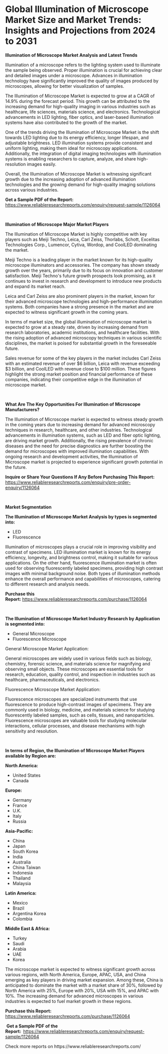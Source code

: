 <p><h1>Global Illumination of Microscope Market Size and Market Trends: Insights and Projections from 2024 to 2031</h1></p><p><strong>Illumination of Microscope Market Analysis and Latest Trends</strong></p>
<p><p>Illumination of a microscope refers to the lighting system used to illuminate the sample being observed. Proper illumination is crucial for achieving clear and detailed images under a microscope. Advances in illumination technology have significantly improved the quality of images produced by microscopes, allowing for better visualization of samples.</p><p>The Illumination of Microscope Market is expected to grow at a CAGR of 14.9% during the forecast period. This growth can be attributed to the increasing demand for high-quality imaging in various industries such as healthcare, life sciences, materials science, and electronics. Technological advancements in LED lighting, fiber optics, and laser-based illumination systems have also contributed to the growth of the market.</p><p>One of the trends driving the Illumination of Microscope Market is the shift towards LED lighting due to its energy efficiency, longer lifespan, and adjustable brightness. LED illumination systems provide consistent and uniform lighting, making them ideal for microscopy applications. Additionally, the integration of digital imaging technologies with illumination systems is enabling researchers to capture, analyze, and share high-resolution images easily.</p><p>Overall, the Illumination of Microscope Market is witnessing significant growth due to the increasing adoption of advanced illumination technologies and the growing demand for high-quality imaging solutions across various industries.</p></p>
<p><strong>Get a Sample PDF of the Report:&nbsp;</strong> <a href="https://www.reliableresearchreports.com/enquiry/request-sample/1126064">https://www.reliableresearchreports.com/enquiry/request-sample/1126064</a></p>
<p>&nbsp;</p>
<p><strong>Illumination of Microscope Major Market Players</strong></p>
<p><p>The Illumination of Microscope Market is highly competitive with key players such as Meiji Techno, Leica, Carl Zeiss, Thorlabs, Schott, Excelitas Technologies Corp., Lumencor, Cytiva, Wordop, and CoolLED dominating the market.</p><p>Meiji Techno is a leading player in the market known for its high-quality microscope illuminators and accessories. The company has shown steady growth over the years, primarily due to its focus on innovation and customer satisfaction. Meiji Techno's future growth prospects look promising, as it continues to invest in research and development to introduce new products and expand its market reach.</p><p>Leica and Carl Zeiss are also prominent players in the market, known for their advanced microscope technologies and high-performance illumination systems. Both companies have a strong presence in the market and are expected to witness significant growth in the coming years.</p><p>In terms of market size, the global illumination of microscope market is expected to grow at a steady rate, driven by increasing demand from research laboratories, academic institutions, and healthcare facilities. With the rising adoption of advanced microscopy techniques in various scientific disciplines, the market is poised for substantial growth in the foreseeable future.</p><p>Sales revenue for some of the key players in the market includes Carl Zeiss with an estimated revenue of over $6 billion, Leica with revenue exceeding $3 billion, and CoolLED with revenue close to $100 million. These figures highlight the strong market position and financial performance of these companies, indicating their competitive edge in the illumination of microscope market.</p></p>
<p>&nbsp;</p>
<p><strong>What Are The Key Opportunities For Illumination of Microscope Manufacturers?</strong></p>
<p><p>The Illumination of Microscope market is expected to witness steady growth in the coming years due to increasing demand for advanced microscopy techniques in research, healthcare, and other industries. Technological advancements in illumination systems, such as LED and fiber optic lighting, are driving market growth. Additionally, the rising prevalence of chronic diseases and the need for precise diagnostics are further boosting the demand for microscopes with improved illumination capabilities. With ongoing research and development activities, the Illumination of Microscope market is projected to experience significant growth potential in the future.</p></p>
<p><strong>Inquire or Share Your Questions If Any Before Purchasing This Report:</strong> <a href="https://www.reliableresearchreports.com/enquiry/pre-order-enquiry/1126064">https://www.reliableresearchreports.com/enquiry/pre-order-enquiry/1126064</a></p>
<p>&nbsp;</p>
<p><strong>Market Segmentation</strong></p>
<p><strong>The Illumination of Microscope Market Analysis by types is segmented into:</strong></p>
<p><ul><li>LED</li><li>Fluorescence</li></ul></p>
<p><p>Illumination of microscopes plays a crucial role in improving visibility and contrast of specimens. LED illumination market is known for its energy efficiency, longevity, and brightness control, making it suitable for various applications. On the other hand, fluorescence illumination market is often used for observing fluorescently labeled specimens, providing high contrast images with minimal background noise. Both types of illumination methods enhance the overall performance and capabilities of microscopes, catering to different research and analysis needs.</p></p>
<p><strong>Purchase this Report:&nbsp;</strong><a href="https://www.reliableresearchreports.com/purchase/1126064">https://www.reliableresearchreports.com/purchase/1126064</a></p>
<p>&nbsp;</p>
<p><strong>The Illumination of Microscope Market Industry Research by Application is segmented into:</strong></p>
<p><ul><li>General Microscope</li><li>Fluorescence Microscope</li></ul></p>
<p><p>General Microscope Market Application:</p><p>General microscopes are widely used in various fields such as biology, chemistry, forensic science, and materials science for magnifying and observing small objects. These microscopes are essential tools for research, education, quality control, and inspection in industries such as healthcare, pharmaceuticals, and electronics.</p><p>Fluorescence Microscope Market Application:</p><p>Fluorescence microscopes are specialized instruments that use fluorescence to produce high-contrast images of specimens. They are commonly used in biology, medicine, and materials science for studying fluorescently labeled samples, such as cells, tissues, and nanoparticles. Fluorescence microscopes are valuable tools for studying molecular interactions, cellular processes, and disease mechanisms with high sensitivity and resolution.</p></p>
<p>&nbsp;</p>
<p><strong>In terms of Region, the Illumination of Microscope Market Players available by Region are:</strong></p>
<p>
    <p> <strong> North America: </strong>
        <ul>
            <li>United States</li>
            <li>Canada</li>
        </ul>
        </p> 
    <p> <strong> Europe: </strong>
        <ul>
            <li>Germany</li>
            <li>France</li>
            <li>U.K.</li>
            <li>Italy</li>
            <li>Russia</li>
        </ul>
        </p> 
    <p> <strong> Asia-Pacific: </strong>
        <ul>
            <li>China</li>
            <li>Japan</li>
            <li>South Korea</li>
            <li>India</li>
            <li>Australia</li>
            <li>China Taiwan</li>
            <li>Indonesia</li>
            <li>Thailand</li>
            <li>Malaysia</li>
        </ul>
        </p> 
    <p> <strong> Latin America: </strong>
        <ul>
            <li>Mexico</li>
            <li>Brazil</li>
            <li>Argentina Korea</li>
            <li>Colombia</li>
        </ul>
        </p> 
    <p> <strong> Middle East & Africa: </strong>
        <ul>
            <li>Turkey</li>
            <li>Saudi</li>
            <li>Arabia</li>
            <li>UAE</li>
            <li>Korea</li>
        </ul>
    </p>
    </p>
<p><p>The microscope market is expected to witness significant growth across various regions, with North America, Europe, APAC, USA, and China emerging as key players in driving market expansion. Among these, China is anticipated to dominate the market with a market share of 30%, followed by North America with 25%, Europe with 20%, USA with 15%, and APAC with 10%. The increasing demand for advanced microscopes in various industries is expected to fuel market growth in these regions.</p></p>
<p><strong>Purchase this Report: </strong><a href="https://www.reliableresearchreports.com/purchase/1126064">https://www.reliableresearchreports.com/purchase/1126064</a></p>
<p>&nbsp;<strong>Get a Sample PDF of the Report:&nbsp;&nbsp;</strong><a href="https://www.reliableresearchreports.com/enquiry/request-sample/1126064">https://www.reliableresearchreports.com/enquiry/request-sample/1126064</a></p>
<p><strong></strong></p>
<p>Check more reports on https://www.reliableresearchreports.com/</p>